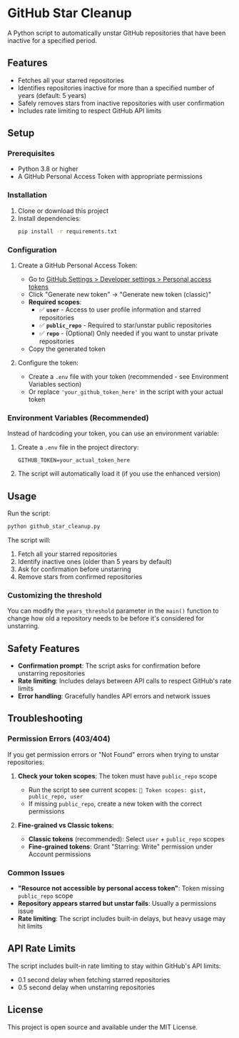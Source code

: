 # GitHub Star Cleanup

A Python script to automatically unstar GitHub repositories that have been inactive for a specified period.

## Features

- Fetches all your starred repositories
- Identifies repositories inactive for more than a specified number of years (default: 5 years)
- Safely removes stars from inactive repositories with user confirmation
- Includes rate limiting to respect GitHub API limits

## Setup

### Prerequisites

- Python 3.8 or higher
- A GitHub Personal Access Token with appropriate permissions

### Installation

1. Clone or download this project
2. Install dependencies:
   ```bash
   pip install -r requirements.txt
   ```

### Configuration

1. Create a GitHub Personal Access Token:
   - Go to [GitHub Settings > Developer settings > Personal access tokens](https://github.com/settings/tokens)
   - Click "Generate new token" → "Generate new token (classic)"
   - **Required scopes**:
     - ✅ **`user`** - Access to user profile information and starred repositories
     - ✅ **`public_repo`** - Required to star/unstar public repositories
     - ✅ **`repo`** - (Optional) Only needed if you want to unstar private repositories
   - Copy the generated token

2. Configure the token:
   - Create a `.env` file with your token (recommended - see Environment Variables section)
   - Or replace `'your_github_token_here'` in the script with your actual token

### Environment Variables (Recommended)

Instead of hardcoding your token, you can use an environment variable:

1. Create a `.env` file in the project directory:

   ```
   GITHUB_TOKEN=your_actual_token_here
   ```

2. The script will automatically load it (if you use the enhanced version)

## Usage

Run the script:

```bash
python github_star_cleanup.py
```

The script will:

1. Fetch all your starred repositories
2. Identify inactive ones (older than 5 years by default)
3. Ask for confirmation before unstarring
4. Remove stars from confirmed repositories

### Customizing the threshold

You can modify the `years_threshold` parameter in the `main()` function to change how old a repository needs to be before it's considered for unstarring.

## Safety Features

- **Confirmation prompt**: The script asks for confirmation before unstarring repositories
- **Rate limiting**: Includes delays between API calls to respect GitHub's rate limits
- **Error handling**: Gracefully handles API errors and network issues

## Troubleshooting

### Permission Errors (403/404)

If you get permission errors or "Not Found" errors when trying to unstar repositories:

1. **Check your token scopes**: The token must have `public_repo` scope
   - Run the script to see current scopes: `🔑 Token scopes: gist, public_repo, user`
   - If missing `public_repo`, create a new token with the correct permissions

2. **Fine-grained vs Classic tokens**:
   - **Classic tokens** (recommended): Select `user` + `public_repo` scopes
   - **Fine-grained tokens**: Grant "Starring: Write" permission under Account permissions

### Common Issues

- **"Resource not accessible by personal access token"**: Token missing `public_repo` scope
- **Repository appears starred but unstar fails**: Usually a permissions issue
- **Rate limiting**: The script includes built-in delays, but heavy usage may hit limits

## API Rate Limits

The script includes built-in rate limiting to stay within GitHub's API limits:

- 0.1 second delay when fetching starred repositories
- 0.5 second delay when unstarring repositories

## License

This project is open source and available under the MIT License.
